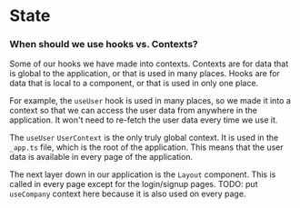 # State

### When should we use hooks vs. Contexts?

Some of our hooks we have made into contexts. Contexts are for data that is global to the application, or that is used in many places. Hooks are for data that is local to a component, or that is used in only one place.

For example, the `useUser` hook is used in many places, so we made it into a context so that we can access the user data from anywhere in the application. It won't need to re-fetch the user data every time we use it.

The `useUser` `UserContext` is the only truly global context. It is used in the `_app.ts` file, which is the root of the application. This means that the user data is available in every page of the application.

The next layer down in our application is the `Layout` component. This is called in every page except for the login/signup pages. TODO: put `useCompany` context here because it is also used on every page.
